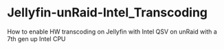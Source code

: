 # Jellyfin-unRaid-Intel_Transcoding
How to enable HW transcoding on Jellyfin with Intel QSV on unRaid with a 7th gen up Intel CPU
